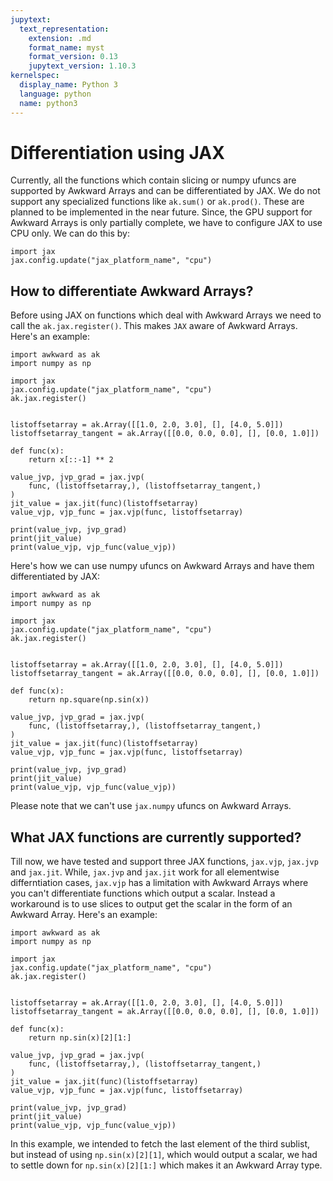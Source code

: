 ```yaml
---
jupytext:
  text_representation:
    extension: .md
    format_name: myst
    format_version: 0.13
    jupytext_version: 1.10.3
kernelspec:
  display_name: Python 3
  language: python
  name: python3
---
```


Differentiation using JAX
=========================

Currently, all the functions which contain slicing or numpy ufuncs are supported by Awkward Arrays and can be differentiated by JAX. We do not support any specialized functions like `ak.sum()` or `ak.prod()`. These are planned to be implemented in the near future. Since, the GPU support for Awkward Arrays is only partially complete, we have to configure JAX to use CPU only. We can do this by:

```{code-cell}
import jax
jax.config.update("jax_platform_name", "cpu")
```
How to differentiate Awkward Arrays?
------------------------------------

Before using JAX on functions which deal with Awkward Arrays we need to call the `ak.jax.register()`. This makes `JAX` aware of Awkward Arrays. Here's an example:

```{code-cell}
import awkward as ak
import numpy as np

import jax
jax.config.update("jax_platform_name", "cpu")
ak.jax.register()


listoffsetarray = ak.Array([[1.0, 2.0, 3.0], [], [4.0, 5.0]])
listoffsetarray_tangent = ak.Array([[0.0, 0.0, 0.0], [], [0.0, 1.0]])

def func(x):
    return x[::-1] ** 2

value_jvp, jvp_grad = jax.jvp(
    func, (listoffsetarray,), (listoffsetarray_tangent,)
)
jit_value = jax.jit(func)(listoffsetarray)
value_vjp, vjp_func = jax.vjp(func, listoffsetarray)

print(value_jvp, jvp_grad)
print(jit_value)
print(value_vjp, vjp_func(value_vjp))
```

Here's how we can use numpy ufuncs on Awkward Arrays and have them differentiated by JAX:

```{code-cell}
import awkward as ak
import numpy as np

import jax
jax.config.update("jax_platform_name", "cpu")
ak.jax.register()


listoffsetarray = ak.Array([[1.0, 2.0, 3.0], [], [4.0, 5.0]])
listoffsetarray_tangent = ak.Array([[0.0, 0.0, 0.0], [], [0.0, 1.0]])

def func(x):
    return np.square(np.sin(x))

value_jvp, jvp_grad = jax.jvp(
    func, (listoffsetarray,), (listoffsetarray_tangent,)
)
jit_value = jax.jit(func)(listoffsetarray)
value_vjp, vjp_func = jax.vjp(func, listoffsetarray)

print(value_jvp, jvp_grad)
print(jit_value)
print(value_vjp, vjp_func(value_vjp))
```
Please note that we can't use `jax.numpy` ufuncs on Awkward Arrays.

What JAX functions are currently supported?
-------------------------------------------

Till now, we have tested and support three JAX functions, `jax.vjp`, `jax.jvp` and `jax.jit`. While, `jax.jvp` and `jax.jit` work for all elementwise differntiation cases, `jax.vjp` has a limitation with Awkward Arrays where you can't differentiate functions which output a scalar. Instead a workaround is to use slices to output get the scalar in the form of an Awkward Array. Here's an example:

```{code-cell}
import awkward as ak
import numpy as np

import jax
jax.config.update("jax_platform_name", "cpu")
ak.jax.register()


listoffsetarray = ak.Array([[1.0, 2.0, 3.0], [], [4.0, 5.0]])
listoffsetarray_tangent = ak.Array([[0.0, 0.0, 0.0], [], [0.0, 1.0]])

def func(x):
    return np.sin(x)[2][1:]

value_jvp, jvp_grad = jax.jvp(
    func, (listoffsetarray,), (listoffsetarray_tangent,)
)
jit_value = jax.jit(func)(listoffsetarray)
value_vjp, vjp_func = jax.vjp(func, listoffsetarray)

print(value_jvp, jvp_grad)
print(jit_value)
print(value_vjp, vjp_func(value_vjp))

```

In this example, we intended to fetch the last element of the third sublist, but instead of using `np.sin(x)[2][1]`, which would output a scalar, we had to settle down for `np.sin(x)[2][1:]` which makes it an Awkward Array type.
